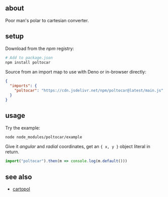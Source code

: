 ## about

Poor man's polar to cartesian converter.

## setup

Download from the _npm_ registry:

```sh
# Add to package.json
npm install poltocar
```

Source from an import map to use with Deno or in-browser directly:

```json
{
  "imports": {
    "poltocar": "https://cdn.jsdelivr.net/npm/poltocar@latest/main.js"
  }
}
```

## usage

Try the example:

```sh
node node_modules/poltocar/example
```

Give it _angular_ and _radial_ coordinates, get an `{ x, y }` object literal in return.

```js
import("poltocar").then(m => console.log(m.default()))
```

## see also

- [cartopol](https://github.com/thewhodidthis/cartopol)
